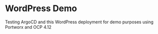 # WordPress Demo
Testing ArgoCD and this WordPress deployment for demo purposes using Portworx and OCP 4.12
